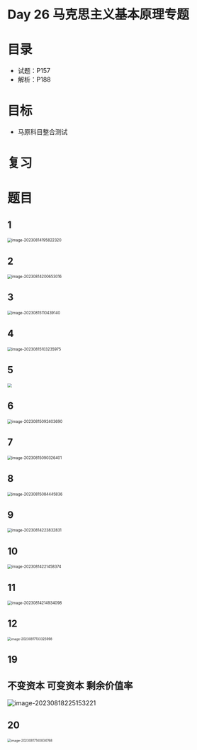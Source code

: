 # Day 26 马克思主义基本原理专题



# 目录

* 试题：P157
* 解析：P188



# 目标

* 马原科目整合测试



# 复习



# 题目



## 1

<img src="https://cvp.oss-cn-shanghai.aliyuncs.com/picgo/202308141958499.png" alt="image-20230814195822320" style="zoom:60%;" />



## 2

<img src="https://cvp.oss-cn-shanghai.aliyuncs.com/picgo/202308142006133.png" alt="image-20230814200653016" style="zoom:60%;" />



## 3

<img src="https://cvp.oss-cn-shanghai.aliyuncs.com/picgo/202308151104349.png" alt="image-20230815110439140" style="zoom:60%;" />



## 4

<img src="https://cvp.oss-cn-shanghai.aliyuncs.com/picgo/202308151032173.png" alt="image-20230815103235975" style="zoom:60%;" />



## 5

<img src="https://cvp.oss-cn-shanghai.aliyuncs.com/picgo/202308151004605.png" style="zoom:60%;" />



## 6

<img src="https://cvp.oss-cn-shanghai.aliyuncs.com/picgo/202308150924902.png" alt="image-20230815092403690" style="zoom: 60%;" />



## 7

<img src="https://cvp.oss-cn-shanghai.aliyuncs.com/picgo/202308150903650.png" alt="image-20230815090326401" style="zoom:60%;" />



## 8

<img src="https://cvp.oss-cn-shanghai.aliyuncs.com/picgo/202308150844140.png" alt="image-20230815084445836" style="zoom:60%;" />



## 9

<img src="https://cvp.oss-cn-shanghai.aliyuncs.com/picgo/202308142238986.png" alt="image-20230814223832831" style="zoom:60%;" />



## 10

<img src="https://cvp.oss-cn-shanghai.aliyuncs.com/picgo/202308142214487.png" alt="image-20230814221458374" style="zoom:60%;" />



## 11

<img src="https://cvp.oss-cn-shanghai.aliyuncs.com/picgo/202308142149237.png" alt="image-20230814214934098" style="zoom:60%;" />



## 12

<img src="https://cvp.oss-cn-shanghai.aliyuncs.com/picgo/202308171333165.png" alt="image-20230817133325998" style="zoom:50%;" />



## 19



## 不变资本 可变资本 剩余价值率

![image-20230818225153221](https://cvp.oss-cn-shanghai.aliyuncs.com/picgo/202308182251326.png)





## 20

<img src="https://cvp.oss-cn-shanghai.aliyuncs.com/picgo/202308171408009.png" alt="image-20230817140834768" style="zoom:50%;" />